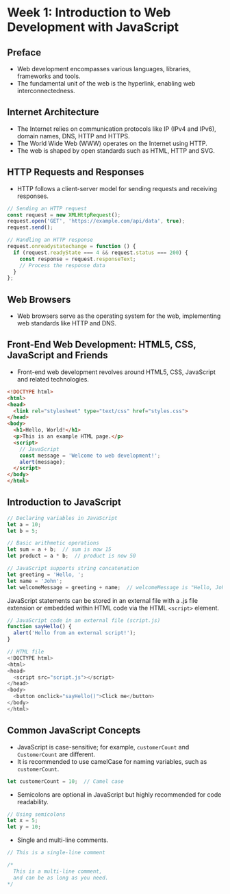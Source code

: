 # Week 1: Introduction to Web Development with JavaScript

## Preface

- Web development encompasses various languages, libraries, frameworks and tools.
- The fundamental unit of the web is the hyperlink, enabling web interconnectedness.

## Internet Architecture

- The Internet relies on communication protocols like IP (IPv4 and IPv6), domain names, DNS, HTTP and HTTPS.
- The World Wide Web (WWW) operates on the Internet using HTTP.
- The web is shaped by open standards such as HTML, HTTP and SVG.

## HTTP Requests and Responses

- HTTP follows a client-server model for sending requests and receiving responses.

```javascript
// Sending an HTTP request
const request = new XMLHttpRequest();
request.open('GET', 'https://example.com/api/data', true);
request.send();

// Handling an HTTP response
request.onreadystatechange = function () {
  if (request.readyState === 4 && request.status === 200) {
    const response = request.responseText;
    // Process the response data
  }
};
```

## Web Browsers

- Web browsers serve as the operating system for the web, implementing web standards like HTTP and DNS.

## Front-End Web Development: HTML5, CSS, JavaScript and Friends

- Front-end web development revolves around HTML5, CSS, JavaScript and related technologies.

```html
<!DOCTYPE html>
<html>
<head>
  <link rel="stylesheet" type="text/css" href="styles.css">
</head>
<body>
  <h1>Hello, World!</h1>
  <p>This is an example HTML page.</p>
  <script>
    // JavaScript
    const message = 'Welcome to web development!';
    alert(message);
  </script>
</body>
</html>
```

## Introduction to JavaScript

```javascript
// Declaring variables in JavaScript
let a = 10;
let b = 5;

// Basic arithmetic operations
let sum = a + b;  // sum is now 15
let product = a * b;  // product is now 50

// JavaScript supports string concatenation
let greeting = 'Hello, ';
let name = 'John';
let welcomeMessage = greeting + name;  // welcomeMessage is "Hello, John"
```

JavaScript statements can be stored in an external file with a .js file extension or embedded within HTML code via the HTML `<script>` element.

```javascript
// JavaScript code in an external file (script.js)
function sayHello() {
  alert('Hello from an external script!');
}

// HTML file
<!DOCTYPE html>
<html>
<head>
  <script src="script.js"></script>
</head>
<body>
  <button onclick="sayHello()">Click me</button>
</body>
</html>
```

## Common JavaScript Concepts

- JavaScript is case-sensitive; for example, `customerCount` and `CustomerCount` are different.
- It is recommended to use camelCase for naming variables, such as `customerCount`.

```javascript
let customerCount = 10;  // Camel case
```

- Semicolons are optional in JavaScript but highly recommended for code readability.

```javascript
// Using semicolons
let x = 5;
let y = 10;
```

- Single and multi-line comments.

```javascript
// This is a single-line comment

/*
  This is a multi-line comment,
  and can be as long as you need.
*/
```
